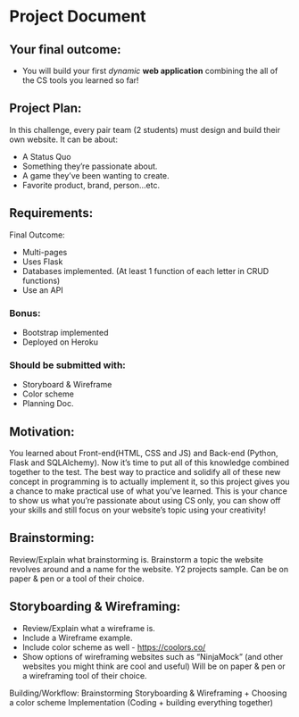 # Project Document



## Your final outcome:
- You will build your first *dynamic* **web application** combining the all of the CS tools you learned so far!


## Project Plan:
In this challenge, every pair team (2 students) must design and build their own website. It can be about:
- A Status Quo
- Something they’re passionate about.
- A game they’ve been wanting to create.
- Favorite product, brand, person...etc.


## Requirements:
Final Outcome:
- Multi-pages
- Uses Flask
- Databases implemented. (At least 1 function of each letter in CRUD functions)
- Use an API
### Bonus:
- Bootstrap implemented
- Deployed on Heroku
### Should be submitted with: 
- Storyboard & Wireframe
- Color scheme
- Planning Doc.


## Motivation:
You learned about Front-end(HTML, CSS and JS) and Back-end (Python, Flask and SQLAlchemy). Now it’s time to put all of this knowledge combined together to the test.
The best way to practice and solidify all of these new concept in programming is to actually implement it, so this project gives you a chance to make practical use of what you’ve learned.
This is your chance to show us what you’re passionate about using CS only, you can show off your skills and still focus on your website’s topic using your creativity!


## Brainstorming:
Review/Explain what brainstorming is.
Brainstorm a topic the website revolves around and a name for the website.
Y2 projects sample.
Can be on paper & pen or a tool of their choice.

## Storyboarding & Wireframing:
- Review/Explain what a wireframe is.
- Include a Wireframe example.
- Include color scheme as well - https://coolors.co/
- Show options of wireframing websites such as “NinjaMock” (and other websites you might think are cool and useful)
Will be on paper & pen or a wireframing tool of their choice.

Building/Workflow:
Brainstorming
Storyboarding & Wireframing + Choosing a color scheme
Implementation (Coding + building everything together)

